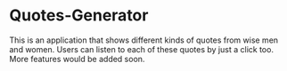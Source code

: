 # Quotes-Generator
This is an application that shows different kinds of quotes from wise men and women. Users can listen to each of these quotes by just a click too. More features would be added soon.
